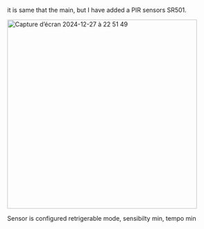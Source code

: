 it is same that the main, but I have added a PIR sensors SR501.

<img width="437" alt="Capture d’écran 2024-12-27 à 22 51 49" src="https://github.com/user-attachments/assets/facb5631-405d-4695-b4aa-bce1eb74d45f" />

Sensor is configured retrigerable mode, sensibilty min, tempo min
